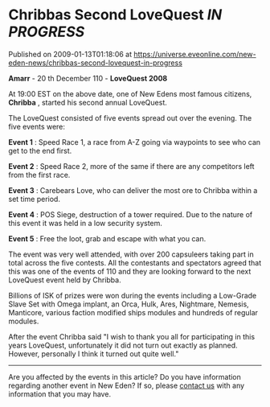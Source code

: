 # Chribbas Second LoveQuest  *IN PROGRESS*
Published on 2009-01-13T01:18:06 at https://universe.eveonline.com/new-eden-news/chribbas-second-lovequest-in-progress

**Amarr** \- 20 th December 110  \- **LoveQuest 2008**

At 19:00 EST on the above date, one of New Edens most famous citizens, **Chribba** , started his second annual LoveQuest.

The LoveQuest consisted of five events spread out over the evening. The five events were:

**Event 1** : Speed Race 1, a race from A-Z going via waypoints to see who can get to the end first.

**Event 2** : Speed Race 2, more of the same if there are any competitors left from the first race.

**Event 3** : Carebears Love, who can deliver the most ore to Chribba within a set time period.

**Event 4** : POS Siege, destruction of a tower required. Due to the nature of this event it was held in a low security system.

**Event 5** : Free the loot, grab and escape with what you can.

 

The event was very well attended, with over 200 capsuleers taking part in total across the five  contests. All the contestants and spectators agreed that this was one of the events of 110 and they are looking forward to the next LoveQuest event held by Chribba.

Billions of ISK of prizes were won during  the events including a Low-Grade Slave Set with Omega implant, an Orca, Hulk, Ares, Nightmare, Nemesis, Manticore, various faction modified ships modules and hundreds of regular modules.

After the event Chribba said "I wish to thank you all for participating in this years LoveQuest, unfortunately it did not turn out exactly as planned. However, personally I think it turned out quite well."

 

 

* * *

Are you affected by the events in this article? Do you have information regarding another event in New Eden? If so, please [contact us](http://myeve.eve-online.com/news.asp?a=submitrp) with any information that you may have.
